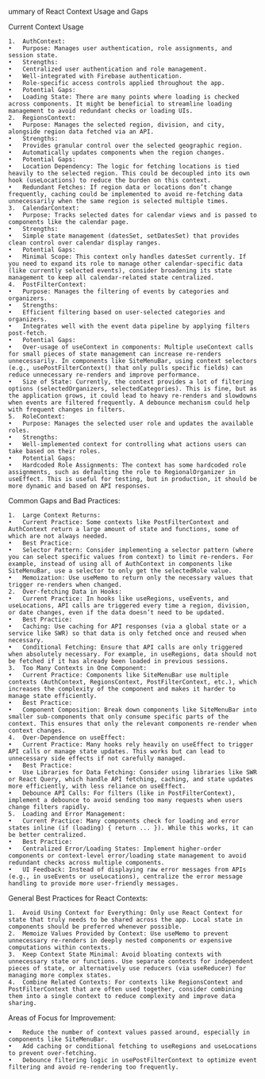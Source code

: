 ummary of React Context Usage and Gaps

Current Context Usage

	1.	AuthContext:
	•	Purpose: Manages user authentication, role assignments, and session state.
	•	Strengths:
	•	Centralized user authentication and role management.
	•	Well-integrated with Firebase authentication.
	•	Role-specific access controls applied throughout the app.
	•	Potential Gaps:
	•	Loading State: There are many points where loading is checked across components. It might be beneficial to streamline loading management to avoid redundant checks or loading UIs.
	2.	RegionsContext:
	•	Purpose: Manages the selected region, division, and city, alongside region data fetched via an API.
	•	Strengths:
	•	Provides granular control over the selected geographic region.
	•	Automatically updates components when the region changes.
	•	Potential Gaps:
	•	Location Dependency: The logic for fetching locations is tied heavily to the selected region. This could be decoupled into its own hook (useLocations) to reduce the burden on this context.
	•	Redundant Fetches: If region data or locations don’t change frequently, caching could be implemented to avoid re-fetching data unnecessarily when the same region is selected multiple times.
	3.	CalendarContext:
	•	Purpose: Tracks selected dates for calendar views and is passed to components like the calendar page.
	•	Strengths:
	•	Simple state management (datesSet, setDatesSet) that provides clean control over calendar display ranges.
	•	Potential Gaps:
	•	Minimal Scope: This context only handles datesSet currently. If you need to expand its role to manage other calendar-specific data (like currently selected events), consider broadening its state management to keep all calendar-related state centralized.
	4.	PostFilterContext:
	•	Purpose: Manages the filtering of events by categories and organizers.
	•	Strengths:
	•	Efficient filtering based on user-selected categories and organizers.
	•	Integrates well with the event data pipeline by applying filters post-fetch.
	•	Potential Gaps:
	•	Over-usage of useContext in components: Multiple useContext calls for small pieces of state management can increase re-renders unnecessarily. In components like SiteMenuBar, using context selectors (e.g., usePostFilterContext() that only pulls specific fields) can reduce unnecessary re-renders and improve performance.
	•	Size of State: Currently, the context provides a lot of filtering options (selectedOrganizers, selectedCategories). This is fine, but as the application grows, it could lead to heavy re-renders and slowdowns when events are filtered frequently. A debounce mechanism could help with frequent changes in filters.
	5.	RoleContext:
	•	Purpose: Manages the selected user role and updates the available roles.
	•	Strengths:
	•	Well-implemented context for controlling what actions users can take based on their roles.
	•	Potential Gaps:
	•	Hardcoded Role Assignments: The context has some hardcoded role assignments, such as defaulting the role to RegionalOrganizer in useEffect. This is useful for testing, but in production, it should be more dynamic and based on API responses.

Common Gaps and Bad Practices:

	1.	Large Context Returns:
	•	Current Practice: Some contexts like PostFilterContext and AuthContext return a large amount of state and functions, some of which are not always needed.
	•	Best Practice:
	•	Selector Pattern: Consider implementing a selector pattern (where you can select specific values from context) to limit re-renders. For example, instead of using all of AuthContext in components like SiteMenuBar, use a selector to only get the selectedRole value.
	•	Memoization: Use useMemo to return only the necessary values that trigger re-renders when changed.
	2.	Over-fetching Data in Hooks:
	•	Current Practice: In hooks like useRegions, useEvents, and useLocations, API calls are triggered every time a region, division, or date changes, even if the data doesn’t need to be updated.
	•	Best Practice:
	•	Caching: Use caching for API responses (via a global state or a service like SWR) so that data is only fetched once and reused when necessary.
	•	Conditional Fetching: Ensure that API calls are only triggered when absolutely necessary. For example, in useRegions, data should not be fetched if it has already been loaded in previous sessions.
	3.	Too Many Contexts in One Component:
	•	Current Practice: Components like SiteMenuBar use multiple contexts (AuthContext, RegionsContext, PostFilterContext, etc.), which increases the complexity of the component and makes it harder to manage state efficiently.
	•	Best Practice:
	•	Component Composition: Break down components like SiteMenuBar into smaller sub-components that only consume specific parts of the context. This ensures that only the relevant components re-render when context changes.
	4.	Over-Dependence on useEffect:
	•	Current Practice: Many hooks rely heavily on useEffect to trigger API calls or manage state updates. This works but can lead to unnecessary side effects if not carefully managed.
	•	Best Practice:
	•	Use Libraries for Data Fetching: Consider using libraries like SWR or React Query, which handle API fetching, caching, and state updates more efficiently, with less reliance on useEffect.
	•	Debounce API Calls: For filters (like in PostFilterContext), implement a debounce to avoid sending too many requests when users change filters rapidly.
	5.	Loading and Error Management:
	•	Current Practice: Many components check for loading and error states inline (if (loading) { return ... }). While this works, it can be better centralized.
	•	Best Practice:
	•	Centralized Error/Loading States: Implement higher-order components or context-level error/loading state management to avoid redundant checks across multiple components.
	•	UI Feedback: Instead of displaying raw error messages from APIs (e.g., in useEvents or useLocations), centralize the error message handling to provide more user-friendly messages.

General Best Practices for React Contexts:

	1.	Avoid Using Context for Everything: Only use React Context for state that truly needs to be shared across the app. Local state in components should be preferred whenever possible.
	2.	Memoize Values Provided by Context: Use useMemo to prevent unnecessary re-renders in deeply nested components or expensive computations within contexts.
	3.	Keep Context State Minimal: Avoid bloating contexts with unnecessary state or functions. Use separate contexts for independent pieces of state, or alternatively use reducers (via useReducer) for managing more complex states.
	4.	Combine Related Contexts: For contexts like RegionsContext and PostFilterContext that are often used together, consider combining them into a single context to reduce complexity and improve data sharing.

Areas of Focus for Improvement:

	•	Reduce the number of context values passed around, especially in components like SiteMenuBar.
	•	Add caching or conditional fetching to useRegions and useLocations to prevent over-fetching.
	•	Debounce filtering logic in usePostFilterContext to optimize event filtering and avoid re-rendering too frequently.